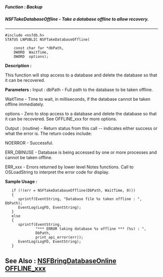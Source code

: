 ##### Function : Backup
##### NSFTakeDatabaseOffline - Take a database offline to allow recovery.
---
```
#include <nsfdb.h>
STATUS LNPUBLIC NSFTakeDatabaseOffline(

	const char far *dbPath,
	DWORD  WaitTime,
	DWORD  options);
```
**Description :**

This function will stop access to a database and delete the database so that it 
can be recovered.

**Parameters :**
Input :
dbPath  -  Full path to the database to be taken offline.

WaitTime  -  Time to wait, in milliseconds, if the database cannot be taken offline immediately.

options  -  Zero to stop access to a database and delete the database so that it can be recovered.  See OFFLINE_xxx for more options.

Output :
(routine)  -  Return status from this call -- indicates either success or what the error is. The return codes include:

NOERROR - Successful.

ERR_DBINUSE - Database is being accessed by one or more processes and cannot be taken offline.

ERR_xxx - Errors returned by lower level Notes functions.  Call to OSLoadString to interpret the error code for display.



**Sample Usage :**
```
   if (!(err = NSFTakeDatabaseOffline(DbPath, WaitTime, 0)))
   {
      sprintf(EventString, "Database file %s taken offline : ", DbPath);
      EventLog(LogFD, EventString);
   }
   else
   {
      sprintf(EventString,
              "*** ERROR taking database %s offline *** (%s) : ",
              DbPath,
              print_api_error(err));
      EventLog(LogFD, EventString);
   }

```
**See Also :**
[NSFBringDatabaseOnline](/reference/Func/NSFBringDatabaseOnline)
[OFFLINE_xxx](/reference/Symb/OFFLINE_xxx)
---
